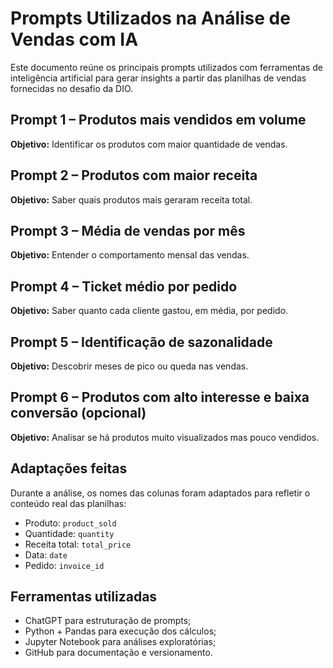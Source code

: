 # Prompts Utilizados na Análise de Vendas com IA

Este documento reúne os principais prompts utilizados com ferramentas de inteligência artificial para gerar insights a partir das planilhas de vendas fornecidas no desafio da DIO.

## Prompt 1 – Produtos mais vendidos em volume
**Objetivo:** Identificar os produtos com maior quantidade de vendas.

## Prompt 2 – Produtos com maior receita
**Objetivo:** Saber quais produtos mais geraram receita total.

## Prompt 3 – Média de vendas por mês
**Objetivo:** Entender o comportamento mensal das vendas.

## Prompt 4 – Ticket médio por pedido
**Objetivo:** Saber quanto cada cliente gastou, em média, por pedido.

## Prompt 5 – Identificação de sazonalidade
**Objetivo:** Descobrir meses de pico ou queda nas vendas.

## Prompt 6 – Produtos com alto interesse e baixa conversão (opcional)
**Objetivo:** Analisar se há produtos muito visualizados mas pouco vendidos.

## Adaptações feitas

Durante a análise, os nomes das colunas foram adaptados para refletir o conteúdo real das planilhas:

- Produto: `product_sold`
- Quantidade: `quantity`
- Receita total: `total_price`
- Data: `date`
- Pedido: `invoice_id`

## Ferramentas utilizadas

- ChatGPT para estruturação de prompts;
- Python + Pandas para execução dos cálculos;
- Jupyter Notebook para análises exploratórias;
- GitHub para documentação e versionamento.